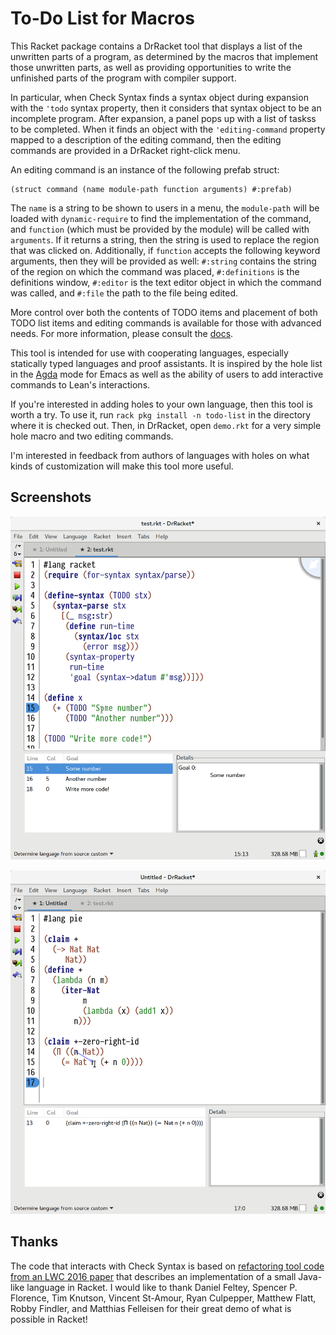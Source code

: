 To-Do List for Macros
==========================

This Racket package contains a DrRacket tool that displays a list of the unwritten parts of a program, as determined by the macros that implement those unwritten parts, as well as providing opportunities to write the unfinished parts of the program with compiler support.

In particular, when Check Syntax finds a syntax object during expansion with the `'todo` syntax property, then it considers that syntax object to be an incomplete program. After expansion, a panel pops up with a list of taskss to be completed. When it finds an object with the `'editing-command` property mapped to a description of the editing command, then the editing commands are provided in a DrRacket right-click menu.

An editing command is an instance of the following prefab struct:
```
(struct command (name module-path function arguments) #:prefab)
```
The `name` is a string to be shown to users in a menu, the `module-path` will be loaded with `dynamic-require` to find the implementation of the command, and `function` (which must be provided by the module) will be called with `arguments`. If it returns a string, then the string is used to replace the region that was clicked on. Additionally, if `function` accepts the following keyword arguments, then they will be provided as well: `#:string` contains the string of the region on which the command was placed, `#:definitions` is the definitions window, `#:editor` is the text editor object in which the command was called, and `#:file` the path to the file being edited.

More control over both the contents of TODO items and placement of both TODO list items and editing commands is available for those with advanced needs. For more information, please consult the [docs](https://docs.racket-lang.org/todo-list/index.html).

This tool is intended for use with cooperating languages, especially statically typed languages and proof assistants. It is inspired by the hole list in the [Agda](http://wiki.portal.chalmers.se/agda/pmwiki.php) mode for Emacs as well as the ability of users to add interactive commands to Lean's interactions.

If you're interested in adding holes to your own language, then this tool is worth a try. To use it, run `rack pkg install -n todo-list` in the directory where it is checked out. Then, in DrRacket, open `demo.rkt` for a very simple hole macro and two editing commands.

I'm interested in feedback from authors of languages with holes on what kinds of customization will make this tool more useful.


## Screenshots
![Screenshot of Racket with a todo list](demo.png)

![Screenshot of Pie with a todo list](pie-screenshot.png)

## Thanks

The code that interacts with Check Syntax is based on [refactoring tool code from an LWC 2016 paper](https://github.com/dfeltey/lwc2016) that describes an implementation of a small Java-like language in Racket. I would like to thank Daniel Feltey, Spencer P. Florence, Tim Knutson, Vincent St-Amour, Ryan Culpepper, Matthew Flatt, Robby Findler, and Matthias Felleisen for their great demo of what is possible in Racket!

